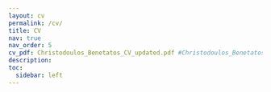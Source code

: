 ```yaml
---
layout: cv
permalink: /cv/
title: CV
nav: true
nav_order: 5
cv_pdf: Christodoulos_Benetatos_CV_updated.pdf #Christodoulos_Benetatos_CV.pdf
description:
toc:
  sidebar: left
---
```

